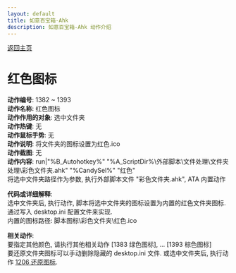 ```yaml
---
layout: default
title: 如意百宝箱-Ahk
description: 如意百宝箱-Ahk 动作介绍
---
```

<link rel="stylesheet" href="../actions/css/atom-one-light.min.css">
<script src="../actions/js/highlight.min.js"></script>
<script>hljs.highlightAll();</script>

[返回主页](../index.md)

# [](#header-2) 红色图标

**动作编号**: 1382 ~ 1393  
**动作名称**: 红色图标  
**动作作用的对象**: 选中文件夹  
**动作热键**: 无  
**动作鼠标手势**: 无  
**动作说明**: 将文件夹的图标设置为红色.ico  
**动作截图**: 无  
**动作内容**: run|"%B_Autohotkey%" "%A_ScriptDir%\外部脚本\文件处理\文件夹处理\彩色文件夹.ahk" "%CandySel%" "红色"  
将选中文件夹路径作为参数, 执行外部脚本文件 "彩色文件夹.ahk", ATA 内置动作  

**代码或详细解释**:  
选中文件夹后, 执行动作, 脚本将选中文件夹的图标设置为内置的红色文件夹图标. 通过写入 desktop.ini 配置文件来实现.  
内置的图标路径: 脚本图标\彩色文件夹\红色.ico  

**相关动作**:  
要指定其他颜色, 请执行其他相关动作 \[1383 绿色图标\], ... \[1393 棕色图标\]  
要还原文件夹图标可以手动删除隐藏的 desktop.ini 文件. 或选中文件夹后, 执行动作 [1206 还原图标](1206.md).  